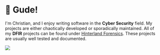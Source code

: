 # 👋 Gude!
I'm Christian, and I enjoy writing software in the **Cyber Security** field. My projects are either chaotically developed or sporadically maintained. All of my **DFIR** projects can be found under [Hinterland Forensics](https://github.com/stars/cuhsat/lists/hinterland-forensics). These projects are usually well tested and documented.

![](https://github-readme-stats.vercel.app/api?username=cuhsat&show_icons=true&theme=transparent&rank_icon=github&include_all_commits=true&hide=contribs)









